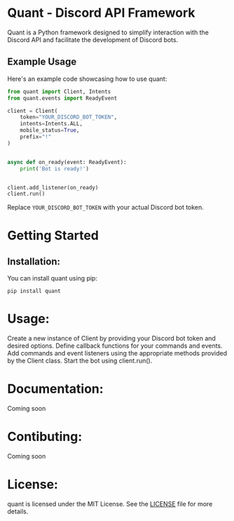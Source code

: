 # Quant - Discord API Framework

Quant is a Python framework designed to simplify interaction with the Discord API and facilitate the development of Discord bots.

## Example Usage

Here's an example code showcasing how to use quant:

```python
from quant import Client, Intents
from quant.events import ReadyEvent

client = Client(
    token="YOUR_DISCORD_BOT_TOKEN",
    intents=Intents.ALL,
    mobile_status=True,
    prefix="!"
)


async def on_ready(event: ReadyEvent):
    print('Bot is ready!')


client.add_listener(on_ready)
client.run()
```
Replace `YOUR_DISCORD_BOT_TOKEN` with your actual Discord bot token.

# Getting Started
## Installation:
You can install quant using pip:

`pip install quant`

# Usage:

Create a new instance of Client by providing your Discord bot token and desired options.
Define callback functions for your commands and events.
Add commands and event listeners using the appropriate methods provided by the Client class.
Start the bot using client.run().

# Documentation:
Coming soon


# Contibuting:
Coming soon


# License:
quant is licensed under the MIT License. See the [LICENSE](https://github.com/MagM1go/quant/blob/main/LICENSE) file for more details.
